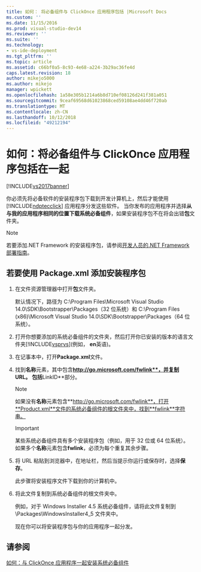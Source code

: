 ```yaml
---
title: 如何： 将必备组件与 ClickOnce 应用程序包括 |Microsoft Docs
ms.custom: ''
ms.date: 11/15/2016
ms.prod: visual-studio-dev14
ms.reviewer: ''
ms.suite: ''
ms.technology:
- vs-ide-deployment
ms.tgt_pltfrm: ''
ms.topic: article
ms.assetid: c66bf0a5-8c93-4e68-a224-3b29ac36fe4d
caps.latest.revision: 18
author: mikejo5000
ms.author: mikejo
manager: wpickett
ms.openlocfilehash: 1a58e305b1214a6b8d710ef08126d241f381a051
ms.sourcegitcommit: 9ceaf69568d61023868ced59108ae4dd46f720ab
ms.translationtype: MT
ms.contentlocale: zh-CN
ms.lasthandoff: 10/12/2018
ms.locfileid: "49212194"
---
```

# <a name="how-to-include-prerequisites-with-a-clickonce-application"></a>如何：将必备组件与 ClickOnce 应用程序包括在一起
[!INCLUDE[vs2017banner](../includes/vs2017banner.md)]

你必须先将必备软件的安装程序包下载到开发计算机上，然后才能使用 [!INCLUDE[ndptecclick](../includes/ndptecclick-md.md)] 应用程序分发这些软件。 当你发布的应用程序并选择**从与我的应用程序相同的位置下载系统必备组件**，如果安装程序包不在将会出错**包**文件夹。  
  
> [!NOTE]
>  若要添加.NET Framework 的安装程序包，请参阅[开发人员的.NET Framework 部署指南](http://msdn.microsoft.com/library/ee942965\(v=vs.110\).aspx)。  
  
##  <a name="Package"></a> 若要使用 Package.xml 添加安装程序包  
  
1.  在文件资源管理器中打开**包**文件夹。  
  
     默认情况下，路径为 C:\Program Files\Microsoft Visual Studio 14.0\SDK\Bootstrapper\Packages（32 位系统）和 C:\Program Files (x86)\Microsoft Visual Studio 14.0\SDK\Bootstrapper\Packages（64 位系统）。  
  
2.  打开你想要添加的系统必备组件的文件夹，然后打开你已安装的版本的语言文件夹[!INCLUDE[vsprvs](../includes/vsprvs-md.md)](例如， **en**英语)。  
  
3.  在记事本中，打开**Package.xml**文件。  
  
4.  找到**名称**元素，其中包含**http://go.microsoft.com/fwlink**，并复制 URL。 包括**LinkID**部分。  
  
    > [!NOTE]
    >  如果没有**名称**元素包含**http://go.microsoft.com/fwlink**，打开**Product.xml**文件的系统必备组件的根文件夹中，找到**fwlink**字符串。  
  
    > [!IMPORTANT]
    >  某些系统必备组件具有多个安装程序包（例如，用于 32 位或 64 位系统）。 如果多个**名称**元素包含**fwlink**，必须为每个重复其余步骤。  
  
5.  将 URL 粘贴到浏览器中，在地址栏，然后当提示你运行或保存时，选择**保存**。  
  
     此步骤将安装程序文件下载到你的计算机中。  
  
6.  将此文件复制到系统必备组件的根文件夹中。  
  
     例如，对于 Windows Installer 4.5 系统必备组件，请将此文件复制到 \Packages\WindowsInstaller4_5 文件夹中。  
  
     现在你可以将安装程序包与你的应用程序一起分发。  
  
## <a name="see-also"></a>请参阅  
 [如何：与 ClickOnce 应用程序一起安装系统必备组件](../deployment/how-to-install-prerequisites-with-a-clickonce-application.md)



